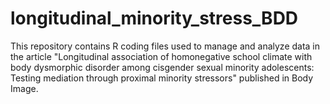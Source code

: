 # longitudinal_minority_stress_BDD
This repository contains R coding files used to manage and analyze data in the article "Longitudinal association of homonegative school climate with body dysmorphic disorder among cisgender sexual minority adolescents: Testing mediation through proximal minority stressors" published in Body Image.
